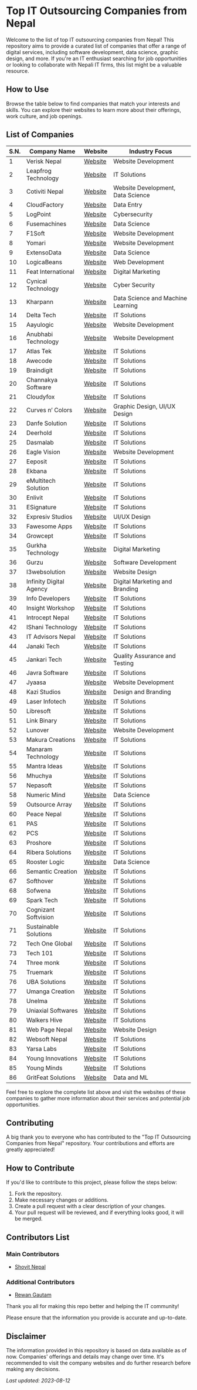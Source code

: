 # Top IT Outsourcing Companies from Nepal

Welcome to the list of top IT outsourcing companies from Nepal! This repository aims to provide a curated list of companies that offer a range of digital services, including software development, data science, graphic design, and more. If you're an IT enthusiast searching for job opportunities or looking to collaborate with Nepali IT firms, this list might be a valuable resource.

## How to Use

Browse the table below to find companies that match your interests and skills. You can explore their websites to learn more about their offerings, work culture, and job openings.

## List of Companies

| S.N. | Company Name             | Website                                      | Industry Focus                  |
|------|--------------------------|----------------------------------------------|---------------------------------|
| 1    | Verisk Nepal             | [Website](https://verisknepal.com.np/)       | Website Development            |
| 2    | Leapfrog Technology      | [Website](https://www.lftechnology.com/)     | IT Solutions                   |
| 3    | Cotiviti Nepal           | [Website](https://www.cotiviti.com.np/)      | Website Development, Data Science |
| 4    | CloudFactory             | [Website](https://www.cloudfactory.com.np/) | Data Entry                     |
| 5    | LogPoint                 | [Website](https://www.logpoint.com/en/)     | Cybersecurity                  |
| 6    | Fusemachines             | [Website](https://fusemachines.com/)        | Data Science                   |
| 7    | F1Soft                   | [Website](https://www.f1soft.com/)           | Website Development            |
| 8    | Yomari                   | [Website](https://yomari.com.np/)            | Website Development            |
| 9    | ExtensoData              | [Website](http://www.extensodata.com/)       | Data Science                   |
| 10   | LogicaBeans              | [Website](https://logicabeans.com/#)         | Web Development                |
| 11   | Feat International       | [Website](https://featinternational.com/)   | Digital Marketing              |
| 12   | Cynical Technology       | [Website](https://cynicaltechnology.com/)   | Cyber Security                 |
| 13   | Kharpann                 | [Website](https://www.kharpann.com/)        | Data Science and Machine Learning |
| 14   | Delta Tech               | [Website](https://deltatechnepal.com/)      | IT Solutions                   |
| 15   | Aayulogic                | [Website](https://aayulogic.com/)           | Website Development            |
| 16   | Anubhabi Technology      | [Website](https://www.anubhabi.com/)        | Website Development            |
| 17   | Atlas Tek                | [Website](https://atlastek.com.np/)         | IT Solutions                   |
| 18   | Awecode                  | [Website](https://awecode.com/)             | IT Solutions                   |
| 19   | Braindigit               | [Website](https://www.braindigit.com/)      | IT Solutions                   |
| 20   | Channakya Software       | [Website](https://www.channakyasoft.com/)  | IT Solutions                   |
| 21   | Cloudyfox                | [Website](https://www.cloudyfox.io/)        | IT Solutions                   |
| 22   | Curves n’ Colors         | [Website](https://curvesncolors.com/)       | Graphic Design, UI/UX Design   |
| 23   | Danfe Solution           | [Website](http://danfesolution.com/)        | IT Solutions                   |
| 24   | Deerhold                 | [Website](https://deerhold.com/)            | IT Solutions                   |
| 25   | Dasmalab                 | [Website](https://dasmalab.com/)            | IT Solutions                   |
| 26   | Eagle Vision             | [Website](http://eaglevisionit.com/)        | Website Development            |
| 27   | Eeposit                  | [Website](https://www.eeposit.com/)         | IT Solutions                   |
| 28   | Ekbana                   | [Website](https://ekbana.com/)              | IT Solutions                   |
| 29   | eMultitech Solution      | [Website](https://www.emultitechsolution.com/) | IT Solutions                  |
| 30   | Enlivit                  | [Website](https://enlivit.com/)             | IT Solutions                   |
| 31   | ESignature               | [Website](https://esignature.com.np/)       | IT Solutions                   |
| 32   | Expresiv Studios         | [Website](https://www.expresivstudios.com/) | UI/UX Design                   |
| 33   | Fawesome Apps            | [Website](https://fawesomeapps.com/)        | IT Solutions                   |
| 34   | Growcept                 | [Website](https://growcept.com/)            | IT Solutions                   |
| 35   | Gurkha Technology        | [Website](https://gurkhatech.com/)          | Digital Marketing              |
| 36   | Gurzu                    | [Website](https://gurzu.com/)               | Software Development          |
| 37   | I3websolution            | [Website](https://www.i3websolution.com/)   | Website Design                 |
| 38   | Infinity Digital Agency  | [Website](https://infinitydigitalagency.com.np/) | Digital Marketing and Branding |
| 39   | Info Developers          | [Website](https://www.infodev.com.np/)      | IT Solutions                   |
| 40   | Insight Workshop         | [Website](https://insightworkshop.io/)      | IT Solutions                   |
| 41   | Introcept Nepal          | [Website](https://nepal.introcept.co/)      | IT Solutions                   |
| 42   | IShani Technology        | [Website](http://ishanitech.com/)           | IT Solutions                   |
| 43   | IT Advisors Nepal        | [Website](http://www.itadvisorsnepal.com/)  | IT Solutions                   |
| 44   | Janaki Tech              | [Website](https://janakitech.com/)          | IT Solutions                   |
| 45   | Jankari Tech             | [Website](https://www.jankaritech.com/)     | Quality Assurance and Testing  |
| 46   | Javra Software           | [Website](https://javra.com/)               | IT Solutions                   |
| 47   | Jyaasa                   | [Website](https://jyaasa.com/)              | Website Development            |
| 48   | Kazi Studios             | [Website](https://kazistudios.com/)         | Design and Branding            |
| 49   | Laser Infotech           | [Website](http://www.laser-infotech.com/)   | IT Solutions                   |
| 50   | Libresoft                | [Website](https://libresoft.com.np/)        | IT Solutions                   |
| 51   | Link Binary              | [Website](https://linkbinary.com/)          | IT Solutions                   |
| 52   | Lunover                  | [Website](https://www.lunover.com/)         | Website Development            |
| 53   | Makura Creations         | [Website](https://makuracreations.com/)     | IT Solutions                   |
| 54   | Manaram Technology       | [Website](http://www.manaram.technology/)   | IT Solutions                   |
| 55   | Mantra Ideas             | [Website](https://www.mantraideas.com/)     | IT Solutions                   |
| 56   | Mhuchya                  | [Website](https://mhuchya.com.np/)          | IT Solutions                   |
| 57   | Nepasoft                 | [Website](https://nepasoft.com/)            | IT Solutions                   |
| 58   | Numeric Mind             | [Website](https://numericmind.com/)         | Data Science                   |
| 59   | Outsource Array          | [Website](https://outsourcearray.com/)      | IT Solutions                   |
| 60   | Peace Nepal              | [Website](https://peacenepal.com.np/)       | IT Solutions                   |
| 61   | PAS                      | [Website](https://pas.com.np/)              | IT Solutions                   |
| 62   | PCS                      | [Website](http://www.pcs.com.np/)           | IT Solutions                   |
| 63   | Proshore                 | [Website](https://proshore.nl/)             | IT Solutions                   |
| 64   | Ribera Solutions         | [Website](https://riberasolutions.com/)     | IT Solutions                   |
| 65   | Rooster Logic            | [Website](https://roosterlogic.com/)        | Data Science                   |
| 66   | Semantic Creation        | [Website](http://www.semanticcreation.com/) | IT Solutions                   |
| 67   | Softhover                | [Website](https://www.softhover.com/)       | IT Solutions                   |
| 68   | Sofwena                  | [Website](https://sofwena.com/)             | IT Solutions                   |
| 69   | Spark Tech               | [Website](https://spark.com.np/)            | IT Solutions                   |
| 70   | Cognizant Softvision     | [Website](https://www.cognizantsoftvision.com/) | IT Solutions                 |
| 71   | Sustainable Solutions    | [Website](http://sussol.net/)              | IT Solutions                   |
| 72   | Tech One Global          | [Website](https://techoneglobal.com/)       | IT Solutions                   |
| 73   | Tech 101                 | [Website](https://www.tech101.com.np/)      | IT Solutions                   |
| 74   | Three monk               | [Website](http://www.threemonk.com/)        | IT Solutions                   |
| 75   | Truemark                 | [Website](https://www.truemark.dev/)        | IT Solutions                   |
| 76   | UBA Solutions            | [Website](http://www.uba-solutions.com/)    | IT Solutions                   |
| 77   | Umanga Creation          | [Website](https://umangacreation.com.np/)   | IT Solutions                   |
| 78   | Unelma                   | [Website](https://www.unelmaplatforms.com/) | IT Solutions                   |
| 79   | Uniaxial Softwares       | [Website](http://uniaxialsoftwares.com/)    | IT Solutions                   |
| 80   | Walkers Hive             | [Website](https://walkershive.com/)         | IT Solutions                   |
| 81   | Web Page Nepal           | [Website](https://www.webpagenepal.com/)    | Website Design                 |
| 82   | Websoft Nepal            | [Website](http://www.websoftnepal.com/)     | IT Solutions                   |
| 83   | Yarsa Labs               | [Website](https://www.yarsalabs.com/)       | IT Solutions                   |
| 84   | Young Innovations        | [Website](https://younginnovations.com.np/) | IT Solutions                   |
| 85   | Young Minds              | [Website](https://www.youngminds.com.np/)   | IT Solutions                   |
| 86   | GritFeat Solutions       | [Website](https://www.gritfeat.com/)        | Data and ML                    |

Feel free to explore the complete list above and visit the websites of these companies to gather more information about their services and potential job opportunities.

## Contributing

A big thank you to everyone who has contributed to the "Top IT Outsourcing Companies from Nepal" repository. Your contributions and efforts are greatly appreciated!

## How to Contribute

If you'd like to contribute to this project, please follow the steps below:

1. Fork the repository.
2. Make necessary changes or additions.
3. Create a pull request with a clear description of your changes.
4. Your pull request will be reviewed, and if everything looks good, it will be merged.

## Contributors List

### Main Contributors

- [Shovit Nepal](https://github.com/sobit-nep)

### Additional Contributors

- [Rewan Gautam](https://github.com/gtmray)

<!-- Add your name in contriboutors list in the same format as - [Your Name](Your GitHub Profile URL) -->

Thank you all for making this repo better and helping the IT community!

Please ensure that the information you provide is accurate and up-to-date.

## Disclaimer

The information provided in this repository is based on data available as of now. Companies' offerings and details may change over time. It's recommended to visit the company websites and do further research before making any decisions.



*Last updated: 2023-08-12*
